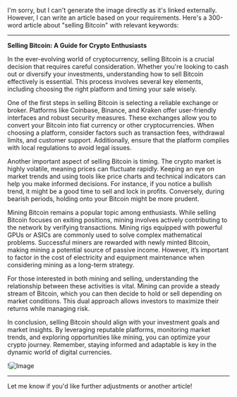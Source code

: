 I'm sorry, but I can't generate the image directly as it's linked externally. However, I can write an article based on your requirements. Here's a 300-word article about "selling Bitcoin" with relevant keywords:

---

**Selling Bitcoin: A Guide for Crypto Enthusiasts**

In the ever-evolving world of cryptocurrency, selling Bitcoin is a crucial decision that requires careful consideration. Whether you're looking to cash out or diversify your investments, understanding how to sell Bitcoin effectively is essential. This process involves several key elements, including choosing the right platform and timing your sale wisely.

One of the first steps in selling Bitcoin is selecting a reliable exchange or broker. Platforms like Coinbase, Binance, and Kraken offer user-friendly interfaces and robust security measures. These exchanges allow you to convert your Bitcoin into fiat currency or other cryptocurrencies. When choosing a platform, consider factors such as transaction fees, withdrawal limits, and customer support. Additionally, ensure that the platform complies with local regulations to avoid legal issues.

Another important aspect of selling Bitcoin is timing. The crypto market is highly volatile, meaning prices can fluctuate rapidly. Keeping an eye on market trends and using tools like price charts and technical indicators can help you make informed decisions. For instance, if you notice a bullish trend, it might be a good time to sell and lock in profits. Conversely, during bearish periods, holding onto your Bitcoin might be more prudent.

Mining Bitcoin remains a popular topic among enthusiasts. While selling Bitcoin focuses on exiting positions, mining involves actively contributing to the network by verifying transactions. Mining rigs equipped with powerful GPUs or ASICs are commonly used to solve complex mathematical problems. Successful miners are rewarded with newly minted Bitcoin, making mining a potential source of passive income. However, it’s important to factor in the cost of electricity and equipment maintenance when considering mining as a long-term strategy.

For those interested in both mining and selling, understanding the relationship between these activities is vital. Mining can provide a steady stream of Bitcoin, which you can then decide to hold or sell depending on market conditions. This dual approach allows investors to maximize their returns while managing risk.

In conclusion, selling Bitcoin should align with your investment goals and market insights. By leveraging reputable platforms, monitoring market trends, and exploring opportunities like mining, you can optimize your crypto journey. Remember, staying informed and adaptable is key in the dynamic world of digital currencies.

!![Image](https://github.com/user-attachments/assets/3be06921-4469-491d-bd37-5f14c53422b7)

--- 

Let me know if you'd like further adjustments or another article!